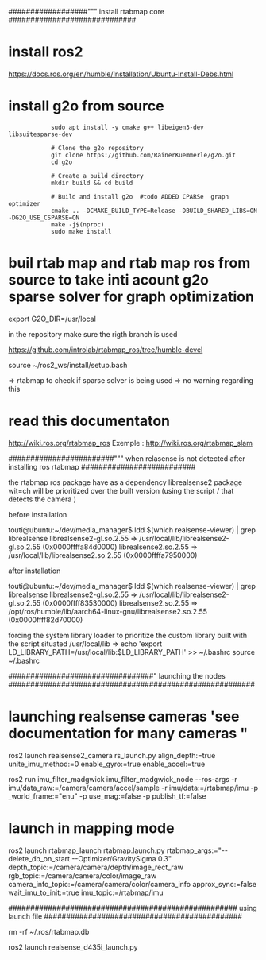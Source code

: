 ##################""" install rtabmap core #############################

# install ros2 
https://docs.ros.org/en/humble/Installation/Ubuntu-Install-Debs.html




# install g2o from source 

                sudo apt install -y cmake g++ libeigen3-dev libsuitesparse-dev
                   
                # Clone the g2o repository
                git clone https://github.com/RainerKuemmerle/g2o.git
                cd g2o

                # Create a build directory
                mkdir build && cd build
               
                # Build and install g2o  #todo ADDED CPARSe  graph optimizer 
                cmake .. -DCMAKE_BUILD_TYPE=Release -DBUILD_SHARED_LIBS=ON  -DG2O_USE_CSPARSE=ON
                make -j$(nproc)
                sudo make install




# buil rtab map and rtab map ros from source to take inti acount g2o sparse solver for graph optimization 
export G2O_DIR=/usr/local



in  the repository make sure the rigth branch is used   



https://github.com/introlab/rtabmap_ros/tree/humble-devel

source ~/ros2_ws/install/setup.bash

=>   rtabmap to check if sparse solver is being used => no warning regarding this

# read this documentaton
http://wiki.ros.org/rtabmap_ros
Exemple : http://wiki.ros.org/rtabmap_slam



########################""" when relasense is not detected after installing ros rtabmap  ##########################

the rtabmap ros package have as a dependency librealsense2 package wit=ch will be prioritized over the built version (using the script / that detects the camera )

before installation 

touti@ubuntu:~/dev/media_manager$ ldd $(which realsense-viewer) | grep librealsense
	librealsense2-gl.so.2.55 => /usr/local/lib/librealsense2-gl.so.2.55 (0x0000ffffa84d0000)
	librealsense2.so.2.55 => /usr/local/lib/librealsense2.so.2.55 (0x0000ffffa7950000)



after installation 

touti@ubuntu:~/dev/media_manager$ ldd $(which realsense-viewer) | grep librealsense
	librealsense2-gl.so.2.55 => /usr/local/lib/librealsense2-gl.so.2.55 (0x0000ffff83530000)
	librealsense2.so.2.55 => /opt/ros/humble/lib/aarch64-linux-gnu/librealsense2.so.2.55 (0x0000ffff82d70000)



forcing the system library loader to prioritize the custom library built with the script situated /usr/local/lib
=>  echo 'export LD_LIBRARY_PATH=/usr/local/lib:$LD_LIBRARY_PATH' >> ~/.bashrc
source ~/.bashrc

#################################" launching the nodes ########################################################

# launching realsense cameras 'see documentation for many cameras "



ros2 launch realsense2_camera rs_launch.py     align_depth:=true     unite_imu_method:=0     enable_gyro:=true      enable_accel:=true


ros2 run imu_filter_madgwick imu_filter_madgwick_node    --ros-args    -r imu/data_raw:=/camera/camera/accel/sample    -r imu/data:=/rtabmap/imu  -p _world_frame:="enu"  -p use_mag:=false    -p publish_tf:=false

# launch in mapping mode 

ros2 launch rtabmap_launch rtabmap.launch.py     rtabmap_args:="--delete_db_on_start --Optimizer/GravitySigma 0.3"     depth_topic:=/camera/camera/depth/image_rect_raw     rgb_topic:=/camera/camera/color/image_raw    camera_info_topic:=/camera/camera/color/camera_info     approx_sync:=false     wait_imu_to_init:=true     imu_topic:=/rtabmap/imu



####################################################   using launch file #############################################


rm -rf ~/.ros/rtabmap.db 


ros2 launch  realsense_d435i_launch.py